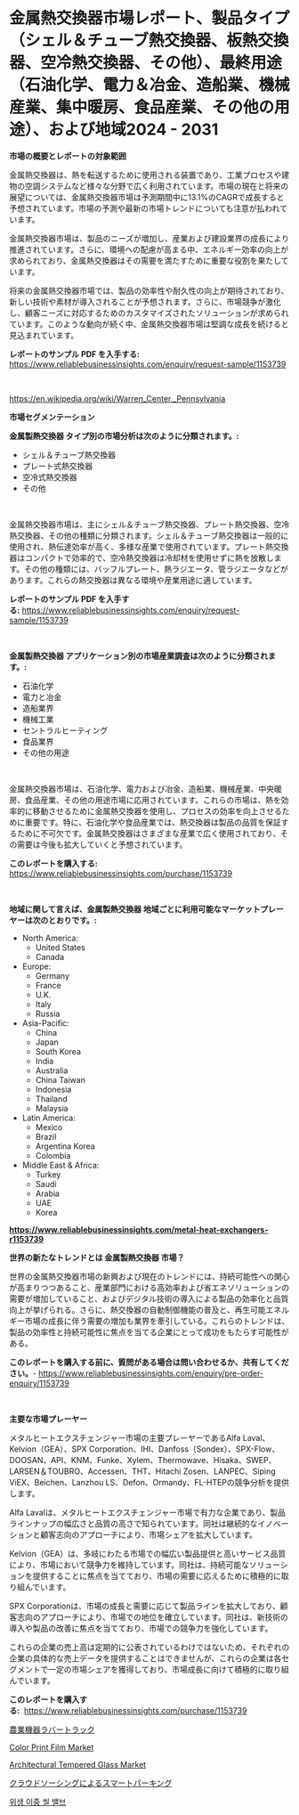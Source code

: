 <p><h1>金属熱交換器市場レポート、製品タイプ（シェル＆チューブ熱交換器、板熱交換器、空冷熱交換器、その他）、最終用途（石油化学、電力＆冶金、造船業、機械産業、集中暖房、食品産業、その他の用途）、および地域2024 - 2031</h1></p><p><strong>市場の概要とレポートの対象範囲</strong></p>
<p><p>金属熱交換器は、熱を転送するために使用される装置であり、工業プロセスや建物の空調システムなど様々な分野で広く利用されています。市場の現在と将来の展望については、金属熱交換器市場は予測期間中に13.1%のCAGRで成長すると予想されています。市場の予測や最新の市場トレンドについても注意が払われています。</p><p>金属熱交換器市場は、製品のニーズが増加し、産業および建設業界の成長により推進されています。さらに、環境への配慮が高まる中、エネルギー効率の向上が求められており、金属熱交換器はその需要を満たすために重要な役割を果たしています。</p><p>将来の金属熱交換器市場では、製品の効率性や耐久性の向上が期待されており、新しい技術や素材が導入されることが予想されます。さらに、市場競争が激化し、顧客ニーズに対応するためのカスタマイズされたソリューションが求められています。このような動向が続く中、金属熱交換器市場は堅調な成長を続けると見込まれています。</p></p>
<p><strong>レポートのサンプル PDF を入手する:</strong> <a href="https://www.reliablebusinessinsights.com/enquiry/request-sample/1153739">https://www.reliablebusinessinsights.com/enquiry/request-sample/1153739</a></p>
<p>&nbsp;</p>
<p><a href="https://en.wikipedia.org/wiki/Warren_Center,_Pennsylvania">https://en.wikipedia.org/wiki/Warren_Center,_Pennsylvania</a></p>
<p><strong>市場セグメンテーション</strong></p>
<p><strong>金属製熱交換器 タイプ別の市場分析は次のように分類されます。:</strong></p>
<p><ul><li>シェル＆チューブ熱交換器</li><li>プレート式熱交換器</li><li>空冷式熱交換器</li><li>その他</li></ul></p>
<p>&nbsp;</p>
<p><p>金属熱交換器市場は、主にシェル＆チューブ熱交換器、プレート熱交換器、空冷熱交換器、その他の種類に分類されます。シェル＆チューブ熱交換器は一般的に使用され、熱伝達効率が高く、多様な産業で使用されています。プレート熱交換器はコンパクトで効率的で、空冷熱交換器は冷却材を使用せずに熱を放散します。その他の種類には、バッフルプレート、熱ラジエータ、管ラジエータなどがあります。これらの熱交換器は異なる環境や産業用途に適しています。</p></p>
<p><strong>レポートのサンプル PDF を入手する:</strong>&nbsp;<a href="https://www.reliablebusinessinsights.com/enquiry/request-sample/1153739">https://www.reliablebusinessinsights.com/enquiry/request-sample/1153739</a></p>
<p>&nbsp;</p>
<p><strong> 金属製熱交換器 アプリケーション別の市場産業調査は次のように分類されます。:</strong></p>
<p><ul><li>石油化学</li><li>電力と冶金</li><li>造船業界</li><li>機械工業</li><li>セントラルヒーティング</li><li>食品業界</li><li>その他の用途</li></ul></p>
<p>&nbsp;</p>
<p><p>金属熱交換器市場は、石油化学、電力および冶金、造船業、機械産業、中央暖房、食品産業、その他の用途市場に応用されています。これらの市場は、熱を効率的に移動させるために金属熱交換器を使用し、プロセスの効率を向上させるために重要です。特に、石油化学や食品産業では、熱交換器は製品の品質を保証するために不可欠です。金属熱交換器はさまざまな産業で広く使用されており、その需要は今後も拡大していくと予想されています。</p></p>
<p><strong>このレポートを購入する:</strong>&nbsp; <a href="https://www.reliablebusinessinsights.com/purchase/1153739">https://www.reliablebusinessinsights.com/purchase/1153739</a></p>
<p>&nbsp;</p>
<p><strong>地域に関して言えば、金属製熱交換器 地域ごとに利用可能なマーケットプレーヤーは次のとおりです。:</strong></p>
<p><ul>
    <li>
        North America:
        <ul>
            <li>United States</li>
            <li>Canada</li>
        </ul>
    </li>
    <li>
        Europe:
        <ul>
            <li>Germany</li>
            <li>France</li>
            <li>U.K.</li>
            <li>Italy</li>
            <li>Russia</li>
        </ul>
    </li>
    <li>
        Asia-Pacific:
        <ul>
            <li>China</li>
            <li>Japan</li>
            <li>South Korea</li>
            <li>India</li>
            <li>Australia</li>
            <li>China Taiwan</li>
            <li>Indonesia</li>
            <li>Thailand</li>
            <li>Malaysia</li>
        </ul>
    </li>
    <li>
        Latin America:
        <ul>
            <li>Mexico</li>
            <li>Brazil</li>
            <li>Argentina Korea</li>
            <li>Colombia</li>
        </ul>
    </li>
    <li>
        Middle East & Africa:
        <ul>
            <li>Turkey</li>
            <li>Saudi</li>
            <li>Arabia</li>
            <li>UAE</li>
            <li>Korea</li>
        </ul>
    </li>
    </ul></p>
<p><strong><a href="https://www.reliablebusinessinsights.com/metal-heat-exchangers-r1153739">https://www.reliablebusinessinsights.com/metal-heat-exchangers-r1153739</a></strong>&nbsp;</p>
<p><strong>世界の新たなトレンドとは 金属製熱交換器 市場？</strong></p>
<p><p>世界の金属熱交換器市場の新興および現在のトレンドには、持続可能性への関心が高まりつつあること、産業部門における高効率および省エネソリューションの需要が増加していること、およびデジタル技術の導入による製品の効率化と品質向上が挙げられる。さらに、熱交換器の自動制御機能の普及と、再生可能エネルギー市場の成長に伴う需要の増加も業界を牽引している。これらのトレンドは、製品の効率性と持続可能性に焦点を当てる企業にとって成功をもたらす可能性がある。</p></p>
<p><strong>このレポートを購入する前に、質問がある場合は問い合わせるか、共有してください。</strong>- <a href="https://www.reliablebusinessinsights.com/enquiry/pre-order-enquiry/1153739">https://www.reliablebusinessinsights.com/enquiry/pre-order-enquiry/1153739</a></p>
<p>&nbsp;</p>
<p><strong>主要な市場プレーヤー</strong></p>
<p><p>メタルヒートエクスチェンジャー市場の主要プレーヤーであるAlfa Laval、Kelvion（GEA）、SPX Corporation、IHI、Danfoss（Sondex）、SPX-Flow、DOOSAN、API、KNM、Funke、Xylem、Thermowave、Hisaka、SWEP、LARSEN＆TOUBRO、Accessen、THT、Hitachi Zosen、LANPEC、Siping ViEX、Beichen、Lanzhou LS、Defon、Ormandy、FL-HTEPの競争分析を提供します。</p><p>Alfa Lavalは、メタルヒートエクスチェンジャー市場で有力な企業であり、製品ラインナップの幅広さと品質の高さで知られています。同社は継続的なイノベーションと顧客志向のアプローチにより、市場シェアを拡大しています。</p><p>Kelvion（GEA）は、多岐にわたる市場での幅広い製品提供と高いサービス品質により、市場において競争力を維持しています。同社は、持続可能なソリューションを提供することに焦点を当てており、市場の需要に応えるために積極的に取り組んでいます。</p><p>SPX Corporationは、市場の成長と需要に応じて製品ラインを拡大しており、顧客志向のアプローチにより、市場での地位を確立しています。同社は、新技術の導入や製品の改善に焦点を当てており、市場での競争力を強化しています。</p><p>これらの企業の売上高は定期的に公表されているわけではないため、それぞれの企業の具体的な売上データを提供することはできませんが、これらの企業は各セグメントで一定の市場シェアを獲得しており、市場成長に向けて積極的に取り組んでいます。</p></p>
<p><strong>このレポートを購入する:</strong>&nbsp;&nbsp;<a href="https://www.reliablebusinessinsights.com/purchase/1153739">https://www.reliablebusinessinsights.com/purchase/1153739</a></p>
<p><p><a href="https://github.com/MosesSpinka1914/Market-Research-Report-List-2/blob/main/5487327134957.md">農業機器ラバートラック</a></p><p><a href="https://github.com/redneck06/Market-Research-Report-List-3/blob/main/color-print-film-market.md">Color Print Film Market</a></p><p><a href="https://github.com/nicoletavirag/Market-Research-Report-List-3/blob/main/architectural-tempered-glass-market.md">Architectural Tempered Glass Market</a></p><p><a href="https://github.com/RudyBoyer2017/Market-Research-Report-List-1/blob/main/1895114134958.md">クラウドソーシングによるスマートパーキング</a></p><p><a href="https://medium.com/@samosirajalah8_76538/%EA%B8%80%EB%A1%9C%EB%B2%8C-%EC%9C%84%EC%83%9D-%EC%9D%B4%EC%A4%91-%EB%B0%80%EB%B4%89-%EB%B0%B8%EB%B8%8C-%EC%8B%9C%EC%9E%A5-%EB%B6%80%EB%AC%B8-%EC%9C%A0%ED%98%95-%EC%9D%91%EC%9A%A9-%EB%B6%84%EC%95%BC-%EC%8B%9C%EC%9E%A5-%EC%B0%B8%EA%B0%80%EC%9E%90-%EC%A0%84%EB%9E%B5-%EC%A7%80%EC%97%AD%EB%B3%84-%EC%84%B1%EC%9E%A5-%EC%A0%84%EB%A7%9D-%EB%B0%8F-%EB%AF%B8%EB%9E%98-%EC%A0%84%EB%A7%9D-2024-2031-35b98702f8d8">위생 이중 씰 밸브</a></p></p>